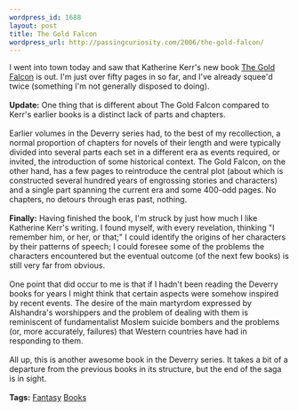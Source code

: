 ```yaml
--- 
wordpress_id: 1688
layout: post
title: The Gold Falcon
wordpress_url: http://passingcuriosity.com/2006/the-gold-falcon/
---
```

I went into town today and saw that Katherine Kerr's new book <a class="title" href="http://isbn.nu/0007128703">The Gold Falcon</a> is out. I'm just over fifty pages in so far, and I've already squee'd twice (something I'm not generally disposed to doing).<br /><br /><strong>Update:</strong> One thing that is different about <span class="title">The Gold Falcon</span> compared to Kerr's earlier books is a distinct lack of parts and chapters. <br /><br />Earlier volumes in the Deverry series had, to the best of my recollection, a normal proportion of chapters for novels of their length and were typically divided into several parts each set in a different era as events required, or invited, the introduction of some historical context. <span class="title">The Gold Falcon</span>, on the other hand, has a few pages to reintroduce the central plot (about which is constructed several hundred years of engrossing stories and characters) and a single part spanning the current era and some 400-odd pages. No chapters, no detours through eras past, nothing.<br /><br /><strong>Finally:</strong> Having finished the book, I'm struck by just how much I like Katherine Kerr's writing. I found myself, with every revelation, thinking "I remember him, or her, or that;" I could identify the origins of her characters by their patterns of speech; I could foresee some of the problems the characters encountered but the eventual outcome (of the next few books) is still very far from obvious. <br /><br />One point that did occur to me is that if I hadn't been reading the Deverry books for years I might think that certain aspects were somehow inspired by recent events. The desire of the main martyrdom expressed by Alshandra's worshippers and the problem of dealing with them is reminiscent of fundamentalist Moslem suicide bombers and the problems (or, more accurately, failures) that Western countries have had in responding to them.<br /><br />All up, this is another awesome book in the Deverry series. It takes a bit of a departure from the previous books in its structure, but the end of the saga is in sight.<br /><br /><span class="tags"><strong>Tags:</strong> <a rel="tag" href="http://del.icio.us/thsutton/fantasy">Fantasy</a>  <a rel="tag" href="http://del.icio.us/thsutton/books">Books</a></span>
